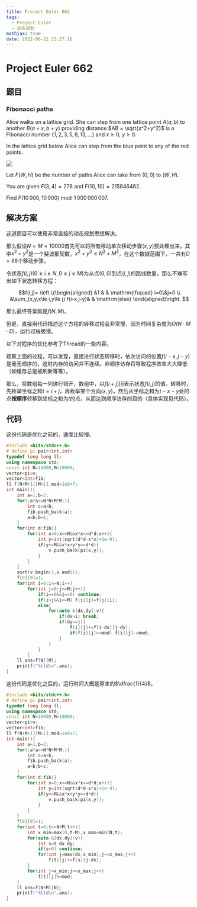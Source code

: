 ```yaml
---
title: Project Euler 662
tags:
  - Project Euler
  - 动态规划
mathjax: true
date: 2022-06-22 23:27:16
---
```


<escape><!-- more --></escape>

# Project Euler 662

## 题目

### Fibonacci paths

Alice walks on a lattice grid. She can step from one lattice point $A (a,b)$ to another $B (a+x,b+y)$ providing distance $AB = \sqrt{x^2+y^2}$ is a Fibonacci number $\{1,2,3,5,8,13,\ldots\}$ and $x\ge 0,$  $y\ge 0$.

In the lattice grid below Alice can step from the blue point to any of the red points.

![](../images/p662_fibonacciwalks.png)

Let $F(W,H)$ be the number of paths Alice can take from $(0,0)$ to $(W,H)$.

You are given $F(3,4) = 278$ and $F(10,10) = 215846462$.

Find $F(10\,000,10\,000) \bmod 1\,000\,000\,007$.

## 解决方案

这道题目可以使用非常直接的动态规划思想解决。

那么假设$N=M=10000$首先可以将所有移动单次移动步骤$(x,y)$预处理出来，其中$x^2+y^2$是一个斐波那契数，$x^2+y^2\le N^2+M^2$，在这个数据范围下，一共有$D=88$个移动步骤。

令状态$f(i,j)(0\le i\le N,0\le j\le M)$为从点$(0,0)$到点$(i,j)$的路线数量，那么不难写出如下状态转移方程：

$$f(i,j)=
\left \{\begin{aligned}
  &1  & & \mathrm{if\quad} i=0\&j=0 \\
  &\sum_{x,y,x\le i,y\le j} f(i-x,j-y)& & \mathrm{else}
\end{aligned}\right.
$$

那么最终答案就是$f(N,M)$。

但是，直接用代码描述这个方程的转移过程会非常慢，因为时间复杂度为$O(N\cdot M\cdot D)$，运行过程极慢。

以下对程序的优化参考了Thread的一些内容。

观察上面的过程，可以发现，直接进行状态转移时，依次访问的位置$f(i-x,j-y)$是毫无顺序的，这时内存的访问并不连续。非顺序访存将导致程序效率大大降低（如缓存总是被刷新等等）。

那么，将数组每一列进行错开，数组中，以$f[i+j][i]$表示状态$f(i,j)$的值。转移时，先枚举坐标之和$t=i+j$，再枚举某个方向$(x,y)$，然后从坐标之和为$t-x-y$处的点**按顺序**转移到坐标之和为$t$的点，从而达到顺序访存的目的（具体实现见代码）。

## 代码

这份代码是优化之前的，速度比较慢。

```C++
#include <bits/stdc++.h>
# define pi pair<int,int>
typedef long long ll;
using namespace std;
const int N=10000,M=10000;
vector<pi>v;
vector<int>fib;
ll f[N+M+1][M+1],mod=1e9+7;
int main(){
    int a=1,b=2;
    for(;a*a<=N*N+M*M;){
        int c=a+b;
        fib.push_back(a);
        a=b;b=c;
    }
    for(int d:fib){
        for(int x=0;x<=N&&x*x<=d*d;x++){
            int y=int(sqrt(d*d-x*x)+1e-9);
            if(y<=M&&x*x+y*y==d*d){
                v.push_back(pi(x,y));
            }
        }
    }
    sort(v.begin(),v.end());
    f[0][0]=1;
    for(int i=0;i<=N;i++)
        for(int j=0;j<=M;j++){
            if(i==0&&j==0) continue;
            if(i>j&&i<=M) f[i][j]=f[j][i];
            else{
                for(auto &[dx,dy]:v){
                    if(dx>i) break;
                    if(dy<=j){
                        f[i][j]+=f[i-dx][j-dy];
                        if(f[i][j]>=mod) f[i][j]-=mod;
                    }
                }
            }
        }
    ll ans=f[N][M];
    printf("%lld\n",ans);
}

```

这份代码是优化之后的，运行时间大概是原来的$\dfrac{1}{4}$。

```C++
#include <bits/stdc++.h>
# define pi pair<int,int>
typedef long long ll;
using namespace std;
const int N=10000,M=10000;
vector<pi>v;
vector<int>fib;
ll f[N+M+1][M+1],mod=1e9+7;
int main(){
    int a=1,b=2;
    for(;a*a<=N*N+M*M;){
        int c=a+b;
        fib.push_back(a);
        a=b;b=c;
    }
    for(int d:fib){
        for(int x=0;x<=N&&x*x<=d*d;x++){
            int y=int(sqrt(d*d-x*x)+1e-9);
            if(y<=M&&x*x+y*y==d*d){
                v.push_back(pi(x,y));
            }
        }
    }
    f[0][0]=1;
    for(int t=0;t<=N+M;t++){
        int x_min=max(0,t-M),x_max=min(N,t);
        for(auto &[dx,dy]:v){
            int s=t-dx-dy;
            if(s<0) continue;
            for(int j=max(dx,x_min);j<=x_max;j++)
                f[t][j]+=f[s][j-dx];
        }
        for(int j=x_min;j<=x_max;j++)
            f[t][j]%=mod;
    }
    ll ans=f[N+M][N];
    printf("%lld\n",ans);
}

```
